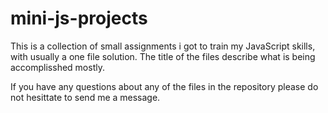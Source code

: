 # mini-js-projects
This is a collection of small assignments i got to train my JavaScript skills, with usually a one file solution. 
The title of the files describe what is being accomplisshed mostly.

If you have any questions about any of the files in the repository please do not hesittate to send me a message.
